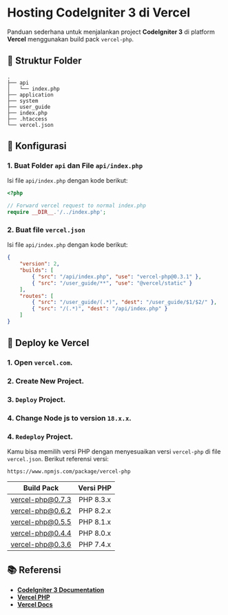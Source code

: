 
# Hosting CodeIgniter 3 di Vercel

Panduan sederhana untuk menjalankan project **CodeIgniter 3** di platform **Vercel** menggunakan build pack `vercel-php`.

## 📁 Struktur Folder

```
.
├── api
│   └── index.php
├── application
├── system
├── user_guide
├── index.php
├── .htaccess
└── vercel.json

```

## 🔧 Konfigurasi

### 1. Buat Folder `api` dan File `api/index.php`

Isi file `api/index.php` dengan kode berikut:

```php
<?php 

// Forward vercel request to normal index.php
require __DIR__.'/../index.php';

```

### 2. Buat file `vercel.json`

Isi file `api/index.php` dengan kode berikut:

```json
{
	"version": 2,
	"builds": [
		{ "src": "/api/index.php", "use": "vercel-php@0.3.1" },
		{ "src": "/user_guide/**", "use": "@vercel/static" }
	],
    "routes": [
		{ "src": "/user_guide/(.*)", "dest": "/user_guide/$1/$2/" },
		{ "src": "/(.*)", "dest": "/api/index.php" }
	]
}

```

## 🚀 Deploy ke Vercel

   ### 1. Open `vercel.com`.
   ### 2. Create New Project.
   ### 3. `Deploy` Project.
   ### 4. Change Node js to version `18.x.x`.
   ### 4. `Redeploy` Project.

Kamu bisa memilih versi PHP dengan menyesuaikan versi `vercel-php` di file `vercel.json`. Berikut referensi versi:

`https://www.npmjs.com/package/vercel-php`

Build Pack       | Versi PHP |
| :-:            | :-:       |  
vercel-php@0.7.3 | PHP 8.3.x | 
vercel-php@0.6.2 | PHP 8.2.x |
vercel-php@0.5.5 | PHP 8.1.x | 
vercel-php@0.4.4 | PHP 8.0.x | 
vercel-php@0.3.6 | PHP 7.4.x | 

## 📚 Referensi
- **[CodeIgniter 3 Documentation](https://codeigniter.com/userguide3/)** 
- **[Vercel PHP](https://github.com/vercel-community/vercel-php)**
- **[Vercel Docs](https://vercel.com/docs)**